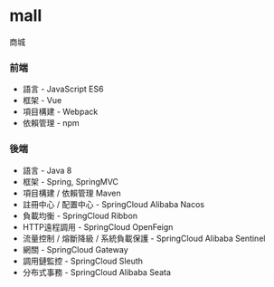 # mall
商城

### 前端
- 語言 - JavaScript ES6
- 框架 - Vue
- 項目構建 - Webpack
- 依賴管理 - npm

### 後端
- 語言 - Java 8
- 框架 - Spring, SpringMVC
- 項目構建 / 依賴管理 Maven
- 註冊中心 / 配置中心 - SpringCloud Alibaba Nacos  
- 負載均衡 - SpringCloud Ribbon  
- HTTP遠程調用 - SpringCloud OpenFeign  
- 流量控制 / 熔斷降級 / 系統負載保護 - SpringCloud Alibaba Sentinel  
- 網關 - SpringCloud Gateway  
- 調用鏈監控 - SpringCloud Sleuth  
- 分布式事務 - SpringCloud Alibaba Seata

